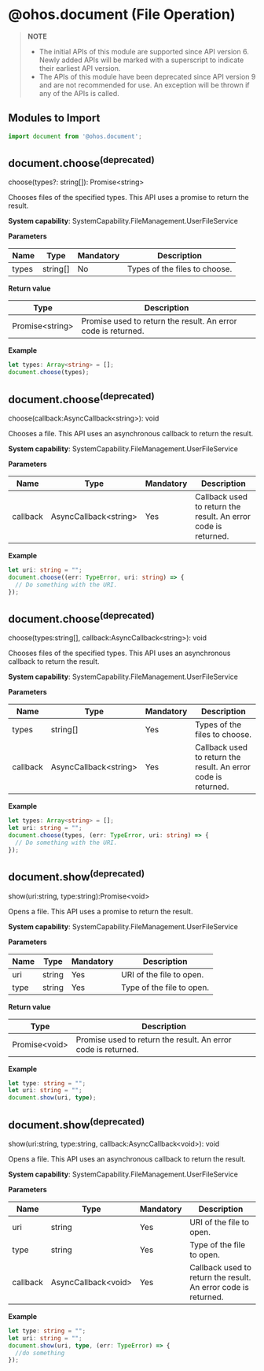 # @ohos.document (File Operation)

> **NOTE**
>
> - The initial APIs of this module are supported since API version 6. Newly added APIs will be marked with a superscript to indicate their earliest API version.
> - The APIs of this module have been deprecated since API version 9 and are not recommended for use. An exception will be thrown if any of the APIs is called.

## Modules to Import

```ts
import document from '@ohos.document';
```

## document.choose<sup>(deprecated)</sup>

choose(types?: string[]): Promise&lt;string&gt;

Chooses files of the specified types. This API uses a promise to return the result.

**System capability**: SystemCapability.FileManagement.UserFileService

**Parameters**

  | Name| Type  | Mandatory| Description                        |
  | ------ | ------ | ---- | ---------------------------- |
  | types   | string[] | No  | Types of the files to choose.|

**Return value**

  | Type                 | Description          |
  | --------------------- | -------------- |
  | Promise&lt;string&gt; | Promise used to return the result. An error code is returned.|

**Example**

  ```ts
  let types: Array<string> = [];
  document.choose(types);
  ```
## document.choose<sup>(deprecated)</sup>

choose(callback:AsyncCallback&lt;string&gt;): void

Chooses a file. This API uses an asynchronous callback to return the result.

**System capability**: SystemCapability.FileManagement.UserFileService

**Parameters**

  | Name  | Type                       | Mandatory| Description                        |
  | -------- | --------------------------- | ---- | ---------------------------- |
  | callback | AsyncCallback&lt;string&gt; | Yes  | Callback used to return the result. An error code is returned.|

**Example**

  ```ts
  let uri: string = "";
  document.choose((err: TypeError, uri: string) => {
    // Do something with the URI. 
  });
  ```
## document.choose<sup>(deprecated)</sup>

choose(types:string[], callback:AsyncCallback&lt;string&gt;): void

Chooses files of the specified types. This API uses an asynchronous callback to return the result.

**System capability**: SystemCapability.FileManagement.UserFileService

**Parameters**

  | Name  | Type                       | Mandatory| Description                        |
  | -------- | --------------------------- | ---- | ---------------------------- |
  | types    | string[]                      | Yes  | Types of the files to choose.|
  | callback | AsyncCallback&lt;string&gt; | Yes  | Callback used to return the result. An error code is returned.|

**Example**

  ```ts
  let types: Array<string> = [];
  let uri: string = "";
  document.choose(types, (err: TypeError, uri: string) => {
    // Do something with the URI. 
  });
  ```

## document.show<sup>(deprecated)</sup>

show(uri:string, type:string):Promise&lt;void&gt;

Opens a file. This API uses a promise to return the result.

**System capability**: SystemCapability.FileManagement.UserFileService

**Parameters**

  | Name| Type  | Mandatory| Description                        |
  | ---- | ------ | ---- | ---------------------------- |
  | uri | string | Yes  | URI of the file to open.|
  | type | string | Yes  | Type of the file to open.|

**Return value**

  | Type                 | Description        |
  | --------------------- | ------------ |
  | Promise&lt;void&gt; | Promise used to return the result. An error code is returned.|

**Example**

  ```ts
  let type: string = "";
  let uri: string = "";
  document.show(uri, type);
  ```

## document.show<sup>(deprecated)</sup>

show(uri:string, type:string, callback:AsyncCallback&lt;void&gt;): void

Opens a file. This API uses an asynchronous callback to return the result.

**System capability**: SystemCapability.FileManagement.UserFileService

**Parameters**

  | Name  | Type                       | Mandatory| Description                        |
  | -------- | --------------------------- | ---- | ---------------------------- |
  | uri | string | Yes  | URI of the file to open.|
  | type | string | Yes  | Type of the file to open.|
  | callback | AsyncCallback&lt;void&gt; | Yes  | Callback used to return the result. An error code is returned.  |

**Example**

  ```ts
  let type: string = "";
  let uri: string = "";
  document.show(uri, type, (err: TypeError) => {
    //do something
  });
  ```
